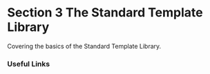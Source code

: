 # Section 3 The Standard Template Library  

Covering the basics of the Standard Template Library.  

### Useful Links  
